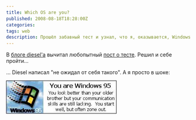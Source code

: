 ```yaml
---
title: Which OS are you?
published: 2008-08-18T18:28:00Z
categories: 
tags: web
description: Прошёл забавный тест и узнал, что я, оказывается, Windows 95!
---
```


В <a href="http://www.in4.org.ua">блоге diesel'а</a> вычитал любопытный <a href="http://www.in4.org.ua/2007/05/which-os-are-you.html">пост о тесте</a>. Решил и себе пройти...

... Diesel написал "не ожидал от себя такого". А я просто в шоке:


<div class="center">
<a href="http://bbspot.com/News/2003/01/os_quiz.php">
<img src="/images/you-are-windows-95.jpg"
    width="300px" height="90px"
    alt="You are Windows 95"
    class="bleed" />
</a>
</div>
